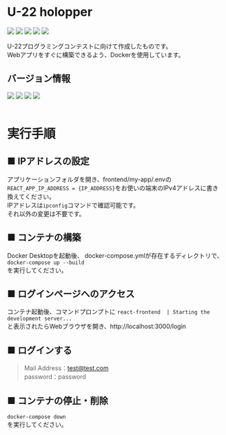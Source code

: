 # U-22 holopper

<img src="https://img.shields.io/badge/-React-555.svg?logo=react&style=flat">&nbsp;<img src="https://img.shields.io/badge/PHP-ccc.svg?logo=php&style=flat">&nbsp;<img src="https://img.shields.io/badge/-Python-F9DC3E.svg?logo=python&style=flat">&nbsp;<img src="https://img.shields.io/badge/-MySQL-aaaaaa.svg?logo=mysql&style=flat">&nbsp;<img src="https://img.shields.io/badge/-Docker-EEE.svg?logo=docker&style=flat">

U-22プログラミングコンテストに向けて作成したものです。\
Webアプリをすぐに構築できるよう、Dockerを使用しています。

## バージョン情報
<img src="https://img.shields.io/badge/Node-v14-b2b2b2.svg?logo=node.js&style=flat">&nbsp;<img src="https://img.shields.io/badge/PHP-v7.4-b2b2b2.svg?logo=php&style=flat">&nbsp;<img src="https://img.shields.io/badge/Python-v3.10-b2b2b2.svg?logo=python&style=flat">&nbsp;<img src="https://img.shields.io/badge/MySQL-v8.0-b2b2b2.svg?logo=mysql&style=flat">
<br>
<br>

# 実行手順
## ■ IPアドレスの設定
アプリケーションフォルダを開き、frontend/my-app/.envの\
`REACT_APP_IP_ADDRESS = {IP_ADDRESS}`をお使いの端末のIPv4アドレスに書き換えてください。\
IPアドレスは`ipconfig`コマンドで確認可能です。\
それ以外の変更は不要です。

## ■ コンテナの構築
Docker Desktopを起動後、
docker-compose.ymlが存在するディレクトリで、\
`docker-compose up --build`\
を実行してください。

## ■ ログインページへのアクセス
コンテナ起動後、コマンドプロンプトに
`react-frontend  | Starting the development server...`\
と表示されたらWebブラウザを開き、http://localhost:3000/login

## ■ ログインする
>Mail Address：test@test.com\
>password：password

## ■ コンテナの停止・削除
`docker-compose down`\
を実行してください。
